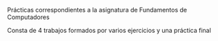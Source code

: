 Prácticas correspondientes a la asignatura de Fundamentos de Computadores

Consta de 4 trabajos formados por varios ejercicios y una práctica final
